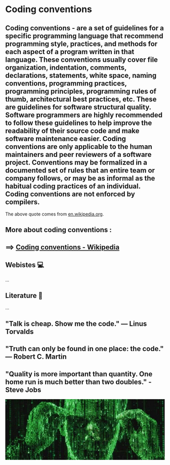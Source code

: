 # Coding conventions


## Coding conventions - are a set of guidelines for a specific programming language that recommend programming style, practices, and methods for each aspect of a program written in that language. These conventions usually cover file organization, indentation, comments, declarations, statements, white space, naming conventions, programming practices, programming principles, programming rules of thumb, architectural best practices, etc. These are guidelines for software structural quality. Software programmers are highly recommended to follow these guidelines to help improve the readability of their source code and make software maintenance easier. Coding conventions are only applicable to the human maintainers and peer reviewers of a software project. Conventions may be formalized in a documented set of rules that an entire team or company follows, or may be as informal as the habitual coding practices of an individual. Coding conventions are not enforced by compilers.

The above quote comes from [en.wikipedia.org](https://en.wikipedia.org/).

## More about coding conventions :
## ==> [Coding conventions - Wikipedia](https://en.wikipedia.org/wiki/Coding_conventions)


##  Webistes :computer:
...

##  Literature :book:
...


## "Talk is cheap. Show me the code." ― Linus Torvalds 
## "Truth can only be found in one place: the code." ― Robert C. Martin
## "Quality is more important than quantity. One home run is much better than two doubles." - Steve Jobs

![alt text](https://raw.githubusercontent.com/jakubgania/coding-conventions/master/The-Matrix-code.jpg)

